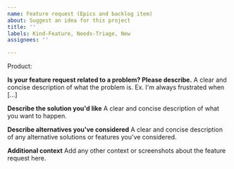 ```yaml
---
name: Feature request (Epics and backlog item)
about: Suggest an idea for this project
title: ''
labels: Kind-Feature, Needs-Triage, New
assignees: ''

---
```


Product:
<!-- Please set correct product, choose from POMA, POM, POH, Log, Prodrisk, Shop or Spotbid -->

**Is your feature request related to a problem? Please describe.**
A clear and concise description of what the problem is. Ex. I'm always frustrated when [...]

**Describe the solution you'd like**
A clear and concise description of what you want to happen.

**Describe alternatives you've considered**
A clear and concise description of any alternative solutions or features you've considered.

**Additional context**
Add any other context or screenshots about the feature request here.
